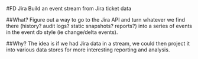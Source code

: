 #FD Jira
Build an event stream from Jira ticket data

##What?
Figure out a way to go to the Jira API and turn whatever we find there (history? audit logs? static snapshots? reports?) into a series of events in the event db style (ie change/delta events).

##Why?
The idea is if we had Jira data in a stream, we could then project it into various data stores for more interesting reporting and analysis.